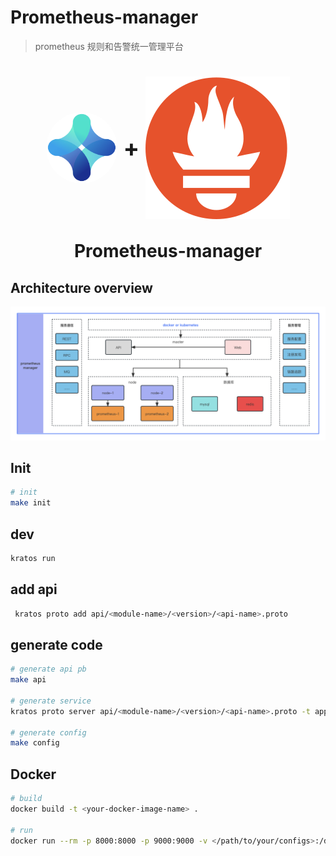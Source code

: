 # Prometheus-manager

> prometheus 规则和告警统一管理平台

<h1 style="text-align: center">
        <div style="display: flex; align-items: center; justify-content: center; gap: 10px; width: 100%; text-align: center;">
            <img alt="Prometheus" src="doc/img/aide-cloud-logo.png" style="height: 114px; width: 114px; border-radius: 50%;">
            <div style="font-size: 38px">+</div>
            <img alt="Prometheus" src="doc/img/prometheus-logo.svg">
        </div>
    <br>
    Prometheus-manager
</h1>

## Architecture overview

![Architecture overview](doc/img/Prometheus-manager.png)

## Init

```bash
# init
make init
```

## dev

```bash
kratos run
```

## add api

```bash
 kratos proto add api/<module-name>/<version>/<api-name>.proto
```

## generate code

```bash
# generate api pb
make api

# generate service
kratos proto server api/<module-name>/<version>/<api-name>.proto -t apps/<server-app-name>/internal/service

# generate config
make config
```

## Docker

```bash
# build
docker build -t <your-docker-image-name> .

# run
docker run --rm -p 8000:8000 -p 9000:9000 -v </path/to/your/configs>:/data/conf <your-docker-image-name>
```

